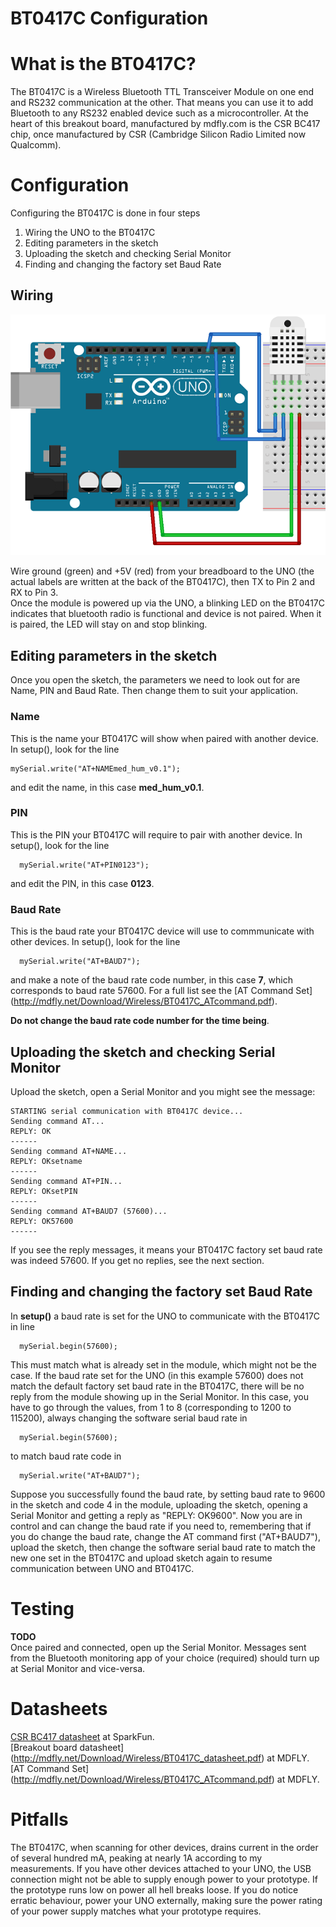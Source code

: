 BT0417C Configuration
==============

# What is the BT0417C?

The BT0417C is a Wireless Bluetooth TTL Transceiver Module on one end and RS232 communication at the other. That means you can use it to add Bluetooth to any RS232 enabled device such as a microcontroller. 
At the heart of this breakout board, manufactured by mdfly.com is the CSR BC417 chip, once manufactured by CSR (Cambridge Silicon Radio Limited now Qualcomm).

# Configuration

Configuring the BT0417C is done in four steps

1. Wiring the UNO to the BT0417C
2. Editing parameters in the sketch
3. Uploading the sketch and checking Serial Monitor
4. Finding and changing the factory set Baud Rate

## Wiring

![BT0417C Wiring](images/BT0417C-wiring.png)

Wire ground (green) and +5V (red) from your breadboard to the UNO (the actual labels are written at the back of the BT0417C), then TX to Pin 2 and RX to Pin 3.  
Once the module is powered up via the UNO, a blinking LED on the BT0417C indicates that bluetooth radio is functional and device is not paired. When it is paired, the LED will stay on and stop blinking.

## Editing parameters in the sketch

Once you open the sketch, the parameters we need to look out for are Name, PIN and Baud Rate. Then change them to suit your application.

### Name

This is the name your BT0417C will show when paired with another device. In setup(), look for the line

```   
mySerial.write("AT+NAMEmed_hum_v0.1"); 
```

and edit the name, in this case **med_hum_v0.1**.

### PIN

This is the PIN your BT0417C will require to pair with another device. In setup(), look for the line

``` 
  mySerial.write("AT+PIN0123"); 
```

and edit the PIN, in this case **0123**.

### Baud Rate

This is the baud rate your BT0417C device will use to commmunicate with other devices. In setup(), look for the line

``` 
  mySerial.write("AT+BAUD7");
```

and make a note of the baud rate code number, in this case **7**, which corresponds to baud rate 57600. For a full list see the [AT Command Set] (http://mdfly.net/Download/Wireless/BT0417C_ATcommand.pdf).

**Do not change the baud rate code number for the time being**.

## Uploading the sketch and checking Serial Monitor

Upload the sketch, open a Serial Monitor and you might see the message:

``` 
STARTING serial communication with BT0417C device...
Sending command AT...
REPLY: OK
------
Sending command AT+NAME...
REPLY: OKsetname
------
Sending command AT+PIN...
REPLY: OKsetPIN
------
Sending command AT+BAUD7 (57600)...
REPLY: OK57600
------
```

If you see the reply messages, it means your BT0417C factory set baud rate was indeed 57600. If you get no replies, see the next section.

## Finding and changing the factory set Baud Rate

In **setup()** a baud rate is set for the UNO to communicate with the BT0417C in line

``` 
  mySerial.begin(57600);
```

This must match what is already set in the module, which might not be the case. If the baud rate set for the UNO (in this example 57600) does not match the default factory set baud rate in the BT0417C, there will be no reply from the module showing up in the Serial Monitor. In this case, you have to go through the values, from 1 to 8 (corresponding to 1200 to 115200), always changing the software serial baud rate in 

```
  mySerial.begin(57600);
```

to match baud rate code in 

```
  mySerial.write("AT+BAUD7");
```

Suppose you successfully found the baud rate, by setting baud rate to 9600 in the sketch and code 4 in the module, uploading the sketch, opening a Serial Monitor and getting a reply as "REPLY: OK9600". Now you are in control and can change the baud rate if you need to, remembering that if you do change the baud rate, change the AT command first ("AT+BAUD7"), upload the sketch, then change the software serial baud rate to match the new one set in the BT0417C and upload sketch again to resume communication between UNO and BT0417C.

# Testing

**TODO**  
Once paired and connected, open up the Serial Monitor. Messages sent from the Bluetooth monitoring app of your choice (required) should turn up at Serial Monitor and vice-versa.

# Datasheets

[CSR BC417 datasheet](https://cdn.sparkfun.com/datasheets/Wireless/Bluetooth/CSR-BC417-datasheet.pdf) at SparkFun.  
[Breakout board datasheet] (http://mdfly.net/Download/Wireless/BT0417C_datasheet.pdf) at MDFLY.  
[AT Command Set] (http://mdfly.net/Download/Wireless/BT0417C_ATcommand.pdf) at MDFLY.  

# Pitfalls

The BT0417C, when scanning for other devices, drains current in the order of several hundred mA, peaking at nearly 1A according to my measurements. If you have other devices attached to your UNO, the USB connection might not be able to supply enough power to your prototype. If the prototype runs low on power all hell breaks loose. If you do notice erratic behaviour, power your UNO externally, making sure the power rating of your power supply matches what your prototype requires.